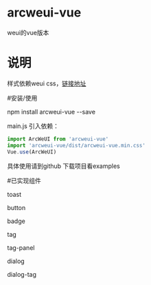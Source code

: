 # arcweui-vue
weui的vue版本
# 说明
样式依赖weui css，[链接地址](https://github.com/Tencent/weui/wiki/getting-started)

#安装/使用

   npm install arcweui-vue --save

   main.js 引入依赖：
``` javascript
import ArcWeUI from 'arcweui-vue'
import 'arcweui-vue/dist/arcweui-vue.min.css'
Vue.use(ArcWeUI)
```
   具体使用请到github 下载项目看examples

#已实现组件

   toast

   button

   badge

   tag

   tag-panel

   dialog

   dialog-tag

